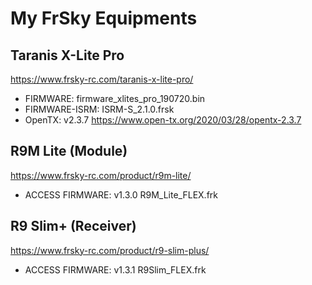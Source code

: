 # My FrSky Equipments

## Taranis X-Lite Pro
https://www.frsky-rc.com/taranis-x-lite-pro/
- FIRMWARE: firmware_xlites_pro_190720.bin
- FIRMWARE-ISRM: ISRM-S_2.1.0.frsk
- OpenTX: v2.3.7 https://www.open-tx.org/2020/03/28/opentx-2.3.7

## R9M Lite (Module)
https://www.frsky-rc.com/product/r9m-lite/
- ACCESS FIRMWARE: v1.3.0 R9M_Lite_FLEX.frk

## R9 Slim+ (Receiver)
https://www.frsky-rc.com/product/r9-slim-plus/
- ACCESS FIRMWARE: v1.3.1 R9Slim_FLEX.frk
